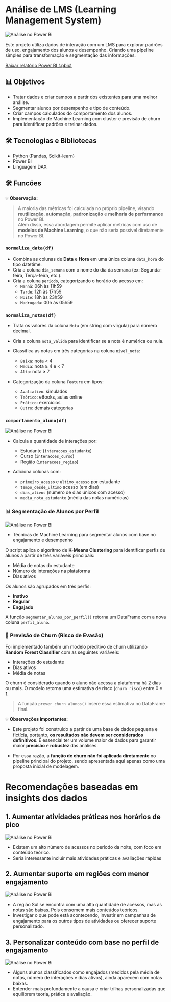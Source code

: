 # Análise de LMS (Learning Management System)

![Análise no Power Bi](imagens/visao_geral.png)
 
Este projeto utiliza dados de interação com um LMS para explorar padrões de uso, engajamento dos alunos e desempenho.
Criando uma pipeline simples para transformação e segmentação das informações.

[Baixar relatório Power BI (.pbix)](relatorio/analise.pbix)

## 📊 Objetivos

- Tratar dados e criar campos a partir dos existentes para uma melhor análise.
- Segmentar alunos por desempenho e tipo de conteúdo.
- Criar campos calculados do comportamento dos alunos.
- Implementação de Machine Learning com cluster e previsão de churn para identificar padrões e treinar dados.


## 🛠️ Tecnologias e Bibliotecas

- Python (Pandas, Scikit-learn)
- Power BI
- Linguagem DAX

## 🛠️ Funcões

💡 **Observação:**  
> A maioria das métricas foi calculada no próprio pipeline, visando **reutilização**, **automação**, **padronização** e **melhoria de performance** no Power BI.  
> Além disso, essa abordagem permite aplicar métricas com uso de **modelos de Machine Learning**, o que não seria possível diretamente no Power BI.

### `normaliza_data(df)`

- Combina as colunas de **Data** e **Hora** em uma única coluna `data_hora` do tipo datetime.
- Cria a coluna `dia_semana` com o nome do dia da semana (ex: Segunda-feira, Terça-feira, etc.).
- Cria a coluna `periodo`, categorizando o horário do acesso em:
  - `Manhã`: 06h às 11h59  
  - `Tarde`: 12h às 17h59  
  - `Noite`: 18h às 23h59  
  - `Madrugada`: 00h às 05h59

### `normaliza_notas(df)`

- Trata os valores da coluna `Nota` (em string com vírgula) para número decimal.
- Cria a coluna `nota_valida` para identificar se a nota é numérica ou nula.
- Classifica as notas em três categorias na coluna `nivel_nota`:
  - `Baixa`: nota < 4  
  - `Média`: nota ≥ 4 e < 7  
  - `Alta`: nota ≥ 7  

- Categorização da coluna `Feature` em tipos:
  - `Avaliativo`: simulados  
  - `Teórico`: eBooks, aulas online  
  - `Prático`: exercícios  
  - `Outro`: demais categorias

### `comportamento_aluno(df)`

![Análise no Power Bi](imagens/comportament_aluno.png)

- Calcula a quantidade de interações por:
  - Estudante (`interacoes_estudante`)
  - Curso (`interacoes_curso`)
  - Região (`interacoes_regiao`)

- Adiciona colunas com:
  - `primeiro_acesso` e `ultimo_acesso` por estudante
  - `tempo_desde_ultimo` acesso (em dias)
  - `dias_ativos` (número de dias únicos com acesso)
  - `media_nota_estudante` (média das notas numéricas)

### 📊 Segmentação de Alunos por Perfil

![Análise no Power Bi](imagens/segmentacao_acesso.png)

 - Técnicas de Machine Learning para segmentar alunos com base no engajamento e desempenho

 O script aplica o algoritmo de **K-Means Clustering** para identificar perfis de alunos a partir de três variáveis principais:
- Média de notas do estudante
- Número de interações na plataforma
- Dias ativos

Os alunos são agrupados em três perfis:
- **Inativo**
- **Regular**
- **Engajado**

A função `segmentar_alunos_por_perfil()` retorna um DataFrame com a nova coluna `perfil_aluno`.

### 🔮 Previsão de Churn (Risco de Evasão)

Foi implementado também um modelo preditivo de churn utilizando **Random Forest Classifier** com as seguintes variáveis:
- Interações do estudante
- Dias ativos
- Média de notas

O churn é considerado quando o aluno não acessa a plataforma há 2 dias ou mais. O modelo retorna uma estimativa de risco (`churn_risco`) entre 0 e 1.

> A função `prever_churn_alunos()` insere essa estimativa no DataFrame final.

💡 **Observações importantes:** 

- Este projeto foi construído a partir de uma base de dados pequena e fictícia, portanto, **os resultados não devem ser considerados definitivos**. É essencial ter um volume maior de dados para garantir maior **precisão** e **robustez** das análises.

- Por essa razão, a **função de churn não foi aplicada diretamente** no pipeline principal do projeto, sendo apresentada aqui apenas como uma proposta inicial de modelagem.

# Recomendações baseadas em insights dos dados

## 1. Aumentar atividades práticas nos horários de pico

![Análise no Power Bi](imagens/analise1.png) 

- Existem um alto número de acessos no período da noite, com foco em conteúdo teórico.
- Seria interessante incluir mais atividades práticas e avaliações rápidas

## 2. Aumentar suporte em regiões com menor engajamento

![Análise no Power Bi](imagens/analise2.png)

- A região Sul se encontra com uma alta quantidade de acessos, mas as notas são baixas. Pois consomem mais conteúdos teóricos. 
- Investigar o que pode está acontecendo, investir em campanhas de engajamento para os outros tipos de atividades ou oferecer suporte personalizado.

## 3. Personalizar conteúdo com base no perfil de engajamento

![Análise no Power Bi](imagens/analise3.png)

- Alguns alunos classificados como engajados (medidos pela média de notas, número de interações e dias ativos), ainda aparecem com notas baixas. 
- Entender mais profundamente a causa e criar trilhas personalizadas que equilibrem teoria, prática e avaliação.
